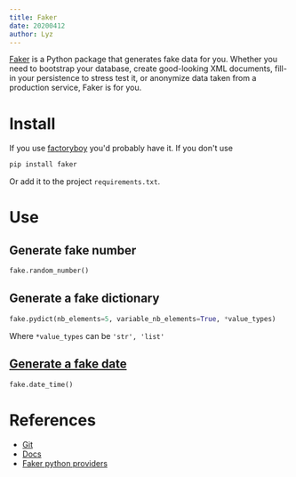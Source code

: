 ```yaml
---
title: Faker
date: 20200412
author: Lyz
---
```


[Faker](https://faker.readthedocs.io/en/master/) is a Python package that
generates fake data for you. Whether you need to bootstrap your database, create
good-looking XML documents, fill-in your persistence to stress test it, or
anonymize data taken from a production service, Faker is for you.

# Install

If you use [factoryboy](factoryboy.md) you'd probably have it. If you don't use

```bash
pip install faker
```

Or add it to the project `requirements.txt`.


# Use

## Generate fake number

```python
fake.random_number()
```

## Generate a fake dictionary

```python
fake.pydict(nb_elements=5, variable_nb_elements=True, *value_types)
```

Where `*value_types` can be `'str', 'list'`


## [Generate a fake date](https://faker.readthedocs.io/en/master/providers/faker.providers.date_time.html)

```python
fake.date_time()
```

# References

* [Git](https://github.com/joke2k/faker)
* [Docs](https://faker.readthedocs.io/en/master/)
* [Faker python
   providers](https://faker.readthedocs.io/en/master/providers/faker.providers.python.html)
